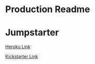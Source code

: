 # Production Readme

# Jumpstarter

[Heroku Link](https://aa-jumpstarter.herokuapp.com/)

[Kickstarter Link](http://www.kickstarter.com)
